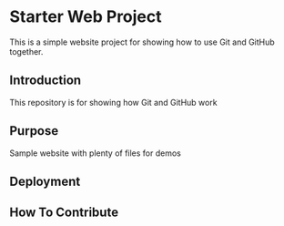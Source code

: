 # Starter Web Project

This is a simple website project for showing how to use Git and GitHub together.
## Introduction
This repository is for showing how Git and GitHub work

## Purpose

Sample website with plenty of files for demos

## Deployment

## How To Contribute